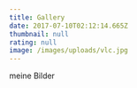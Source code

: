 ```yaml
---
title: Gallery
date: 2017-07-10T02:12:14.665Z
thumbnail: null
rating: null
image: /images/uploads/vlc.jpg
---
```

meine Bilder
